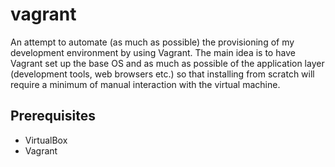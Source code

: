 # vagrant

An attempt to automate (as much as possible) the provisioning of my development environment by using Vagrant. The main idea is to have Vagrant set up the base OS and as much as possible of the application layer (development tools, web browsers etc.) so that installing from scratch will require a minimum of manual interaction with the virtual machine.

## Prerequisites

* VirtualBox
* Vagrant
